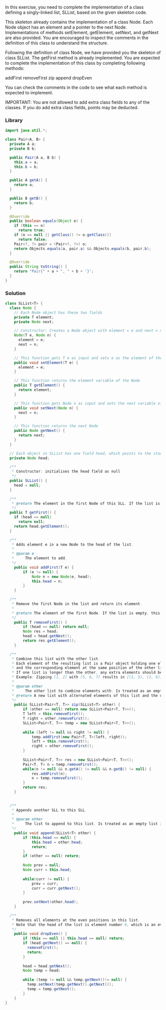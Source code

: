 In this exercise, you need to complete the implementation of a class defining a singly-linked list, SLList, based on the given skeleton code.

This skeleton already contains the implementation of a class Node. Each Node object has an element and a pointer to the next Node. 
Implementations of methods setElement, getElement, setNext, and getNext are also provided. You are encouraged to inspect the comments in the definition of this class to understand the structure.

Following the definition of class Node, we have provided you the skeleton of class SLList. 
The getFirst method is already implemented. 
You are expected to complete the implementation of this class by completing following methods:

  addFirst
  removeFirst
  zip
  append
  dropEven

You can check the comments in the code to see what each method is expected to implement.

IMPORTANT: You are not allowed to add extra class fields to any of the classes. 
If you do add extra class fields, points may be deducted.

### Library
```java
import java.util.*;

class Pair<A, B> {
  private A a;
  private B b;

  public Pair(A a, B b) {
    this.a = a;
    this.b = b;
  }

  public A getA() {
    return a;
  }

  public B getB() {
    return b;
  }

  @Override
  public boolean equals(Object o) {
    if (this == o)
      return true;
    if (o == null || getClass() != o.getClass())
      return false;
    Pair<?, ?> pair = (Pair<?, ?>) o;
    return Objects.equals(a, pair.a) && Objects.equals(b, pair.b);
  }

  @Override
  public String toString() {
    return "Pair{" + a + ", " + b + '}';
  }
}
```

### Solution
```java
class SLList<T> {
  class Node {
    // Each Node object has these two fields
    private T element;
    private Node next;

    // Constructor: Creates a Node object with element = e and next = n
    Node(T e, Node n) {
      element = e;
      next = n;
    }

    // This function gets T e as input and sets e as the element of the Node
    public void setElement(T e) {
      element = e;
    }

    // This function returns the element variable of the Node
    public T getElement() {
      return element;
    }

    // This function gets Node n as input and sets the next variable of the current Node object as n.
    public void setNext(Node n) {
      next = n;
    }

    // This function returns the next Node
    public Node getNext() {
      return next;
    }
  }

  // Each object in SLList has one field head, which points to the starting Node of SLList.
  private Node head;

  /**
   * Constructor: initialises the head field as null
   */
  public SLList() {
    head = null;
  }

  /**
   * @return The element in the first Node of this SLL. If the list is empty, this method returns null.
   */
  public T getFirst() {
    if (head == null)
      return null;
    return head.getElement();
  }

  /**
   * Adds element e in a new Node to the head of the list.
   *
   * @param e
   *     The element to add.
   */
	public void addFirst(T e) {
		if (e != null) {
			Node n = new Node(e, head);
			this.head = n;
		}
	}

  /**
   * Remove the first Node in the list and return its element.
   *
   * @return The element of the first Node. If the list is empty, this method returns null.
   */
	public T removeFirst() {
		if (head == null) return null;
		Node res = head;
		head = head.getNext();
		return res.getElement();
	}

  /**
   * Combine this list with the other list.
   * Each element of the resulting list is a Pair object holding one element of this list
   * and the corresponding element at the same position of the other list.
   * If one list is longer than the other, any extra elements should be dropped.
   * Example: Zipping [1, 2] with [5, 6, 7] results in [(1, 5), (2, 6)], where (x, y) denotes a Pair object.
   *
   * @param other
   *     The other list to combine elements with. Is treated as an empty list if it is null.
   * @return A new list with alternated elements of this list and the other list.
   */
	public SLList<Pair<T, T>> zip(SLList<T> other) {
		if (other == null) return new SLList<Pair<T, T>>();
		T left = this.removeFirst();
		T right = other.removeFirst();
		SLList<Pair<T, T>> temp = new SLList<Pair<T, T>>();
		
		while (left != null && right != null) {
			temp.addFirst(new Pair<T, T>(left, right));
			left = this.removeFirst();
			right = other.removeFirst();
		}
		
		SLList<Pair<T, T>> res = new SLList<Pair<T, T>>();
		Pair<T, T> n = temp.removeFirst();
		while(n != null && n.getA() != null && n.getB() != null) {
			res.addFirst(n);
			n = temp.removeFirst();
		}
		return res;
	}
 

  /**
   * Appends another SLL to this SLL.
   *
   * @param other
   *     The list to append to this list. Is treated as an empty list if it is null.
   */
	public void append(SLList<T> other) {
		if (this.head == null) {
			this.head = other.head;
			return;
		}
		if (other == null) return;
		
		Node prev = null;
		Node curr = this.head;
		
		while(curr != null) {
			prev = curr;
			curr = curr.getNext();
		}
		
		prev.setNext(other.head);
	}

  /**
   * Removes all elements at the even positions in this list.
   * Note that the head of the list is element number 0, which is an even position.
   */
	public void dropEven() {
		if (this == null || this.head == null) return;
		if (head.getNext() == null) {
		  removeFirst();
		  return;
		}
		
		head = head.getNext();
		Node temp = head;
		
		while (temp != null && temp.getNext()!= null) {
		  temp.setNext(temp.getNext().getNext());
		  temp = temp.getNext();
		}
	}
}
```
